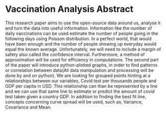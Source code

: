 # Vaccination Analysis Abstract
This research paper aims to use the open-source data around us, analyse it
and turn the data into useful information. Information like the number of
daily vaccinations can be used estimate the number of people going in the
following days using Poisson distribution. In a perfect world, that would have
been enough and the number of people showing up everyday would equal the
known average. Unfortunately, we will need to include a margin of safety
also called the confidence interval. Furthermore, a method of approximation
will be used for efficiency in computations.
The second part of the paper will introduce python-plotted graphs, in
order to find patterns or correlation between data(All data manipulation and
processing will be done by and on python). We are looking for grouped points
hinting at a relationships between our variables, Covid test per thousands
people and GDP per capita in USD. This relationship can than be represented
by a line and we can use that same line to estimate or predict the amount of
covid test taken given a country GDP. In addition to finding the best fit line,
concepts concerning curve spread will be used, such as, Variance, Covariance
and Mean.
